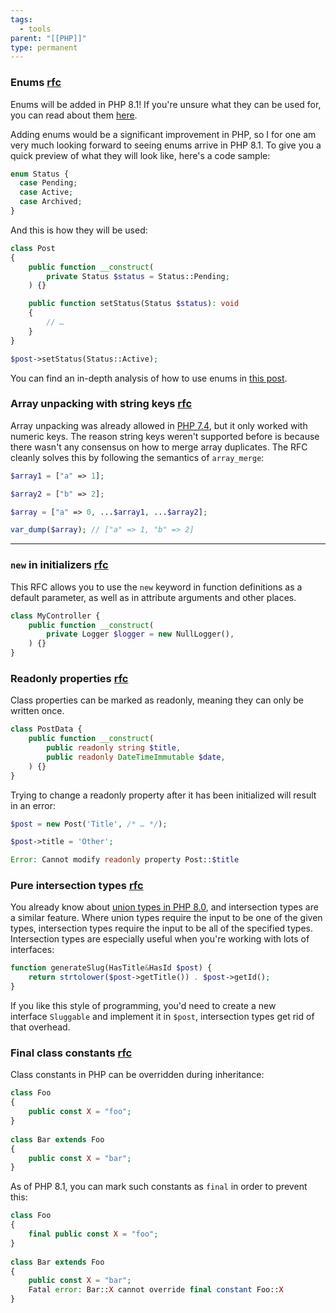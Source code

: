 ```yaml
---
tags:
  - tools
parent: "[[PHP]]"
type: permanent
---
```


### Enums [rfc](https://wiki.php.net/rfc/enumerations)

Enums will be added in PHP 8.1! If you're unsure what they can be used for, you can read about them [here](https://stitcher.io/blog/php-enums).

Adding enums would be a significant improvement in PHP, so I for one am very much looking forward to seeing enums arrive in PHP 8.1. To give you a quick preview of what they will look like, here's a code sample:

```php
enum Status {
  case Pending;
  case Active;
  case Archived;
}
```

And this is how they will be used:

```php
class Post
{
    public function __construct(
        private Status $status = Status::Pending;
    ) {}

    public function setStatus(Status $status): void
    {
        // …
    }
}

$post->setStatus(Status::Active);
```

You can find an in-depth analysis of how to use enums in [this post](https://stitcher.io/blog/php-enums).



### Array unpacking with string keys [rfc](https://wiki.php.net/rfc/array_unpacking_string_keys)

Array unpacking was already allowed in [PHP 7.4](https://stitcher.io/blog/new-in-php-74), but it only worked with numeric keys. The reason string keys weren't supported before is because there wasn't any consensus on how to merge array duplicates. The RFC cleanly solves this by following the semantics of `array_merge`:

```php
$array1 = ["a" => 1];

$array2 = ["b" => 2];

$array = ["a" => 0, ...$array1, ...$array2];

var_dump($array); // ["a" => 1, "b" => 2]
```

---


### `new` in initializers [rfc](https://wiki.php.net/rfc/new_in_initializers)

This RFC allows you to use the `new` keyword in function definitions as a default parameter, as well as in attribute arguments and other places.

```php
class MyController {
    public function __construct(
        private Logger $logger = new NullLogger(),
    ) {}
}
```


### Readonly properties [rfc](https://wiki.php.net/rfc/readonly_properties_v2)

Class properties can be marked as readonly, meaning they can only be written once.

```php
class PostData {
    public function __construct(
        public readonly string $title,
        public readonly DateTimeImmutable $date,
    ) {}
}
```

Trying to change a readonly property after it has been initialized will result in an error:

```php
$post = new Post('Title', /* … */);

$post->title = 'Other';

Error: Cannot modify readonly property Post::$title
```

### Pure intersection types [rfc](https://wiki.php.net/rfc/pure-intersection-types)

You already know about [union types in PHP 8.0](https://stitcher.io/blog/new-in-php-8#union-types-rfc), and intersection types are a similar feature. Where union types require the input to be one of the given types, intersection types require the input to be all of the specified types. Intersection types are especially useful when you're working with lots of interfaces:

```php
function generateSlug(HasTitle&HasId $post) {
    return strtolower($post->getTitle()) . $post->getId();
}
```

If you like this style of programming, you'd need to create a new interface `Sluggable` and implement it in `$post`, intersection types get rid of that overhead.

### Final class constants [rfc](https://wiki.php.net/rfc/final_class_const)

Class constants in PHP can be overridden during inheritance:

```php
class Foo
{
    public const X = "foo";
}
 
class Bar extends Foo
{
    public const X = "bar";
}
```

As of PHP 8.1, you can mark such constants as `final` in order to prevent this:

```php
class Foo
{
    final public const X = "foo";
}
 
class Bar extends Foo
{
    public const X = "bar";
    Fatal error: Bar::X cannot override final constant Foo::X
}
```




